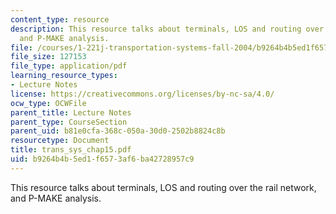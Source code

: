 ```yaml
---
content_type: resource
description: This resource talks about terminals, LOS and routing over the rail network,
  and P-MAKE analysis.
file: /courses/1-221j-transportation-systems-fall-2004/b9264b4b5ed1f6573af6ba42728957c9_trans_sys_chap15.pdf
file_size: 127153
file_type: application/pdf
learning_resource_types:
- Lecture Notes
license: https://creativecommons.org/licenses/by-nc-sa/4.0/
ocw_type: OCWFile
parent_title: Lecture Notes
parent_type: CourseSection
parent_uid: b81e0cfa-368c-050a-30d0-2502b8824c8b
resourcetype: Document
title: trans_sys_chap15.pdf
uid: b9264b4b-5ed1-f657-3af6-ba42728957c9
---
```

This resource talks about terminals, LOS and routing over the rail network, and P-MAKE analysis.